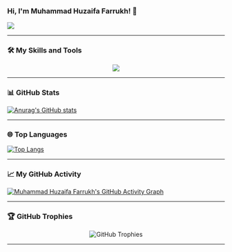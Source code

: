 ### Hi, I'm Muhammad Huzaifa Farrukh! 👋

![](https://komarev.com/ghpvc/?username=MuhammadHuzaifaFarrukh)

---

### 🛠️ My Skills and Tools
<p align="center">
  <img src="https://skillicons.dev/icons?i=c,cpp,html,css,js,python,git,github,vscode,godot,unity" />
</p>

---

### 📊 GitHub Stats

[![Anurag's GitHub stats](https://github-readme-stats.vercel.app/api?username=MuhammadHuzaifaFarrukh&show_icons=true&theme=dracula)](https://github.com/anuraghazra/github-readme-stats)

---

### 🌐 Top Languages

[![Top Langs](https://github-readme-stats.vercel.app/api/top-langs/?username=MuhammadHuzaifaFarrukh&layout=compact&theme=dracula)](https://github.com/anuraghazra/github-readme-stats)

---

### 📈 My GitHub Activity

[![Muhammad Huzaifa Farrukh's GitHub Activity Graph](https://github-readme-activity-graph.vercel.app/graph?username=MuhammadHuzaifaFarrukh&theme=react-dark)](https://github.com/ashutosh00710/github-readme-activity-graph)

---

### 🏆 GitHub Trophies

<p align="center">
  <img src="https://github-profile-trophy.vercel.app/?username=MuhammadHuzaifaFarrukh&theme=dracula&no-frame=true&no-bg=true" alt="GitHub Trophies" />
</p>

---





